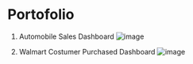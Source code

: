 # Portofolio

1. Automobile Sales Dashboard
   ![image](https://github.com/user-attachments/assets/fdc19fc9-d57c-4386-b2f1-844bda9afcad)

2. Walmart Costumer Purchased Dashboard
   ![image](https://github.com/user-attachments/assets/c25cb6e6-3a47-497d-94cf-8e4a5a063f51)


